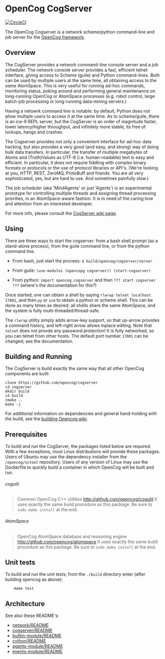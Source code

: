 OpenCog CogServer
=================

[![CircleCI](https://circleci.com/gh/opencog/cogserver.svg?style=svg)](https://circleci.com/gh/opencog/cogserver)

The OpenCog Cogserver is a network scheme/python command-line
and job server for the [OpenCog framework](https://opencog.org).

Overview
--------
The CogServer provides a network command-line console server and
a job scheduler.  The network console server provides a fast,
efficient telnet interface, giving access to Scheme (guile) and
Python command-lines.  Both can be used by multiple users at the
same time, all obtaining access to the *same* AtomSpace.  This
is very useful for running ad-hoc commands, monitoring status,
poking around and performing general maintenance on long-running
OpenCog or AtomSpace processes (e.g. robot control, large
batch-job processing or long-running data-mining servers.)

Having a netowrk command line is notable: by default, Python
does not allow multiple users to access it at the same time.
As to scheme/guile, there is an ice-9 REPL server, but the
CogServer is an order of magnitude faster, lower latency/higher
throughput, and infinitely more stable; its free of lockups,
hangs and crashes.

The Cogserver provides not only a convenient interface for ad-hoc
data hacking, but also provides a very good (and easy, and strong)
way of doing bulk data transfers. In particular, the transfer of
multiple megabytes of Atoms and (Truth)Values as UTF-8
(i.e. human-readable) text is easy and efficient. In particular,
it does not require fiddling with complex binary formats or
protocols or the use of protocol libraries or API's. (We're looking
at you, HTTP, REST, ZeroMQ, ProtoBuff and friends. You are all
very sophisticated, yes, but are hard to use. And sometimes painfully
slow.)

The job scheduler (aka 'MindAgents' or just 'Agents') is an
experimental prototype for controlling multiple threads and assigning
thread processing priorities, in an AtomSpace-aware fashion. It is in
need of the caring love and attention from an interested developer.

For more info, please consult the
[CogServer wiki page](https://wiki.opencog.org/w/CogServer).

Using
-----
There are three ways to start the cogserver: from a bash shell prompt
(as a stand-alone process), from the guile command line, or from the
python command line.

* From bash, just start the process: `$ build/opencog/cogserver/server`

* From guile: `(use-modules (opencopg cogserver)) (start-cogserver)`

* From python: `import opencog.cogserver` and then
   `??? start cogserver ???` (where's the documentation for this?)

Once started, one can obtain a shell by saying `rlwrap telnet localhost
17001`, and then `py` or `scm` to obtain a python or scheme shell.  This
can be done as many times as desired; all shells share the same
AtomSpace, and the system is fully multi-threaded/thread-safe.

The `rlwrap` utility simply adds arrow-key support, so that up-arrow
provides a command history, and left-right arrow allows inplace editing.
Note that `telnet` does not provde any password protection!  It is
fully networked, so you can telnet from other hosts. The default port
number `17001` can be changed; see the documentation.

Building and Running
--------------------
The CogServer is build exactly the same way that all other OpenCog
components are built:
```
clone https://github.com/opencog/cogserver
cd cogserver
mkdir build
cd build
cmake ..
make -j
```
For additional information on dependencies and general hand-holding
with the build, see the [building Opencog
wiki](http://wiki.opencog.org/wikihome/index.php/Building_OpenCog).

Prerequisites
-------------
To build and run the CogServer, the packages listed below are required.
With a few exceptions, most Linux distributions will provide these
packages. Users of Ubuntu may use the dependency installer from the
`/opencog/octool` repository.  Users of any version of Linux may
use the Dockerfile to quickly build a container in which OpenCog will
be built and run.

###### cogutil
> Common OpenCog C++ utilities
> http://github.com/opencog/cogutil
> It uses exactly the same build procedure as this package. Be sure
  to `sudo make install` at the end.

###### AtomSpace
> OpenCog AtomSpace database and reasoning engine
> http://github.com/opencog/atomspace
> It uses exactly the same build procedure as this package. Be sure
  to `sudo make install` at the end.

Unit tests
----------
To build and run the unit tests, from the `./build` directory enter
(after building opencog as above):
```
    make test
```

Architecture
------------
See also these README's:

* [network/README](opencog/cogserver/network/README.md)
* [cogserver/README](opencog/cogserver/server/README.md)
* [builtin-module/README](opencog/cogserver/modules/commands/README.md)
* [cython/README](opencog/cython/README.md)
* [agents-module/README](opencog/cogserver/modules/agents/README.md)
* [events-module/README](opencog/cogserver/modules/events/README.md)
